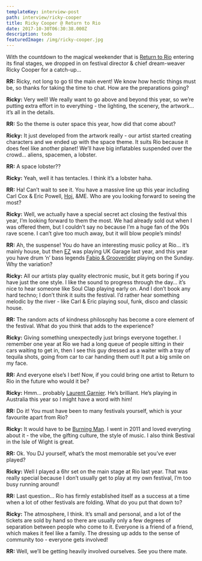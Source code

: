 ```yaml
---
templateKey: interview-post
path: interview/ricky-cooper
title: Ricky Cooper @ Return to Rio
date: 2017-10-30T06:30:38.000Z
description: todo
featuredImage: /img/ricky-cooper.jpg
---
```

With the countdown to the magical weekender that is [Return to Rio](https://www.facebook.com/ReturnToRio/) entering its final stages, we dropped in on festival director & chief dream-weaver Ricky Cooper for a catch-up…

**RR:** Ricky, not long to go til the main event! We know how hectic things must be, so thanks for taking the time to chat. How are the preparations going?

**Ricky:** Very well! We really want to go above and beyond this year, so we’re putting extra effort in to everything - the lighting, the scenery, the artwork… it’s all in the details.

**RR:** So the theme is outer space this year, how did that come about?

**Ricky:** It just developed from the artwork really - our artist started creating characters and we ended up with the space theme. It suits Rio because it does feel like another planet! We’ll have big inflatables suspended over the crowd… aliens, spacemen, a lobster.

**RR:** A space lobster??

**Ricky:** Yeah, well it has tentacles. I think it’s a lobster haha.

**RR:** Ha! Can’t wait to see it. You have a massive line up this year including Carl Cox & Eric Powell, [Hoj](https://www.facebook.com/hoj/), &ME. Who are you looking forward to seeing the most?

**Ricky:** Well, we actually have a special secret act closing the festival this year, I’m looking forward to them the most. We had already sold out when I was offered them, but I couldn’t say no because I’m a huge fan of the 90s rave scene. I can’t give too much away, but it will blow people’s minds! 

**RR:** Ah, the suspense! You do have an interesting music policy at Rio… it’s mainly house, but then [EZ](https://www.facebook.com/djezofficial/) was playing UK Garage last year, and this year you have drum ’n’ bass legends [Fabio & Grooverider](https://www.facebook.com/fabioandgrooverider/) playing on the Sunday. Why the variation?

**Ricky:** All our artists play quality electronic music, but it gets boring if you have just the one style. I like the sound to progress through the day… it’s nice to hear someone like Soul Clap playing early on. And I don’t book any hard techno; I don’t think it suits the festival. I’d rather hear something melodic by the river - like Carl & Eric playing soul, funk, disco and classic house. 

**RR:** The random acts of kindness philosophy has become a core element of the festival. What do you think that adds to the experience?

**Ricky:** Giving something unexpectedly just brings everyone together. I remember one year at Rio we had a long queue of people sitting in their cars waiting to get in, then I see this guy dressed as a waiter with a tray of tequila shots, going from car to car handing them out! It put a big smile on my face.

**RR:** And everyone else’s I bet! Now, if you could bring one artist to Return to Rio in the future who would it be?

**Ricky:** Hmm… probably [Laurent Garnier](https://www.facebook.com/laurentgarnierofficial/). He’s brilliant. He’s playing in Australia this year so I might have a word with him!

**RR:** Do it! You must have been to many festivals yourself, which is your favourite apart from Rio?

**Ricky:** It would have to be [Burning Man](https://l.facebook.com/l.php?u=https%3A%2F%2Fburningman.org%2F&h=ATNFFJGfAmNBT8SJ2Cpu9Y9a6aq5GNUc20X5ZvCzXfl2P6jge0ZWIFPGi_Z-HdS4pWOtwx6Xwt1NhpobN1sOV22IwfHNs16yVc_hnLr6jmH6iXDhmJjjgyQvgRlvMNeBgFmc2qB7SZtAOwFP1KnKdg). I went in 2011 and loved everyting about it - the vibe, the gifting culture, the style of music. I also think Bestival in the Isle of Wight is great.

**RR:** Ok. You DJ yourself, what’s the most memorable set you’ve ever played?

**Ricky:** Well I played a 6hr set on the main stage at Rio last year. That was really special because I don’t usually get to play at my own festival, I’m too busy running around!

**RR:** Last question… Rio has firmly established itself as a success at a time when a lot of other festivals are folding. What do you put that down to?

**Ricky:** The atmosphere, I think. It’s small and personal, and a lot of the tickets are sold by hand so there are usually only a few degrees of separation between people who come to it. Everyone is a friend of a friend, which makes it feel like a family. The dressing up adds to the sense of community too - everyone gets involved!

**RR:** Well, we’ll be getting heavily involved ourselves. See you there mate.
